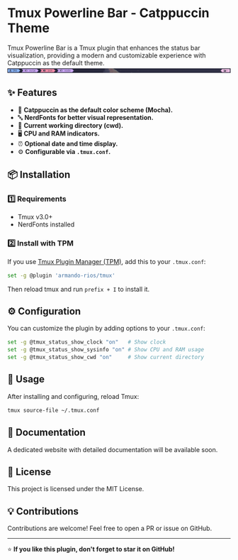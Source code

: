 # Tmux Powerline Bar - Catppuccin Theme

Tmux Powerline Bar is a Tmux plugin that enhances the status bar visualization, providing a modern and customizable experience with Catppuccin as the default theme.
![Tmux Powerline Bar Preview](assets/screenshot.png)

## ✨ Features
- 🎨 **Catppuccin as the default color scheme (Mocha).**
- 🔤 **NerdFonts for better visual representation.**
- 📂 **Current working directory (cwd).**
- 🖥 **CPU and RAM indicators.**
- ⏰ **Optional date and time display.**
- ⚙️ **Configurable via `.tmux.conf`.**

## 📦 Installation
### 1️⃣ Requirements
- Tmux v3.0+
- NerdFonts installed

### 2️⃣ Install with TPM
If you use [Tmux Plugin Manager (TPM)](https://github.com/tmux-plugins/tpm), add this to your `.tmux.conf`:

```bash
set -g @plugin 'armando-rios/tmux'
```

Then reload tmux and run `prefix + I` to install it.

## ⚙️ Configuration
You can customize the plugin by adding options to your `.tmux.conf`:

```bash
set -g @tmux_status_show_clock "on"   # Show clock
set -g @tmux_status_show_sysinfo "on" # Show CPU and RAM usage
set -g @tmux_status_show_cwd "on"     # Show current directory
```

## 🚀 Usage
After installing and configuring, reload Tmux:

```bash
tmux source-file ~/.tmux.conf
```

## 📖 Documentation
A dedicated website with detailed documentation will be available soon.

## 📝 License
This project is licensed under the MIT License.

## 💡 Contributions
Contributions are welcome! Feel free to open a PR or issue on GitHub.

---

⭐ **If you like this plugin, don't forget to star it on GitHub!**

